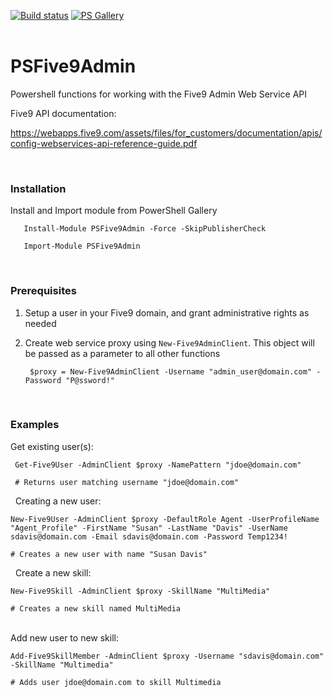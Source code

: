[![Build status](https://ci.appveyor.com/api/projects/status/kjkrr2mo550j57mq?svg=true)](https://ci.appveyor.com/project/sqone2/psfive9admin) [![PS Gallery](https://img.shields.io/badge/install-PS%20Gallery-blue.svg)](https://www.powershellgallery.com/packages/PSFive9Admin/)  
&nbsp;

 
 # PSFive9Admin
Powershell functions for working with the Five9 Admin Web Service API
&nbsp;
&nbsp;


Five9 API documentation: 

https://webapps.five9.com/assets/files/for_customers/documentation/apis/config-webservices-api-reference-guide.pdf

&nbsp;
&nbsp;
### Installation

Install and Import module from PowerShell Gallery
       
       Install-Module PSFive9Admin -Force -SkipPublisherCheck
       
       Import-Module PSFive9Admin
    
&nbsp;
&nbsp;
### Prerequisites

1. Setup a user in your Five9 domain, and grant administrative rights as needed
1. Create web service proxy using `New-Five9AdminClient`. This object will be passed as a parameter to all other functions

		$proxy = New-Five9AdminClient -Username "admin_user@domain.com" -Password "P@ssword!"

&nbsp;
&nbsp;
### Examples


Get existing user(s):

     Get-Five9User -AdminClient $proxy -NamePattern "jdoe@domain.com"
     
     # Returns user matching username "jdoe@domain.com"

&nbsp;
Creating a new user:

    New-Five9User -AdminClient $proxy -DefaultRole Agent -UserProfileName "Agent_Profile" -FirstName "Susan" -LastName "Davis" -UserName sdavis@domain.com -Email sdavis@domain.com -Password Temp1234!

    # Creates a new user with name "Susan Davis"

&nbsp;
Create a new skill:

    New-Five9Skill -AdminClient $proxy -SkillName "MultiMedia"
    
    # Creates a new skill named MultiMedia
    
&nbsp;  
Add new user to new skill:

    Add-Five9SkillMember -AdminClient $proxy -Username "sdavis@domain.com" -SkillName "Multimedia"
    
    # Adds user jdoe@domain.com to skill Multimedia
